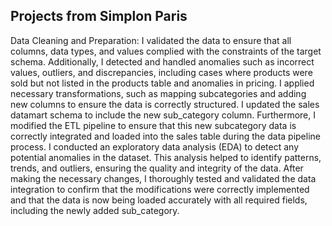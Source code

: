## Projects from Simplon Paris
Data Cleaning and Preparation:
I validated the data to ensure that all columns, data types, and values complied with the constraints of the target schema. Additionally, I detected and handled anomalies such as incorrect values, outliers, and discrepancies, including cases where products were sold but not listed in the products table and anomalies in pricing. I applied necessary transformations, such as mapping subcategories and adding new columns to ensure the data is correctly structured.
I updated the sales datamart schema to include the new sub_category column. Furthermore, I modified the ETL pipeline to ensure that this new subcategory data is correctly integrated and loaded into the sales table during the data pipeline process.
I conducted an exploratory data analysis (EDA) to detect any potential anomalies in the dataset. This analysis helped to identify patterns, trends, and outliers, ensuring the quality and integrity of the data.
After making the necessary changes, I thoroughly tested and validated the data integration to confirm that the modifications were correctly implemented and that the data is now being loaded accurately with all required fields, including the newly added sub_category.
